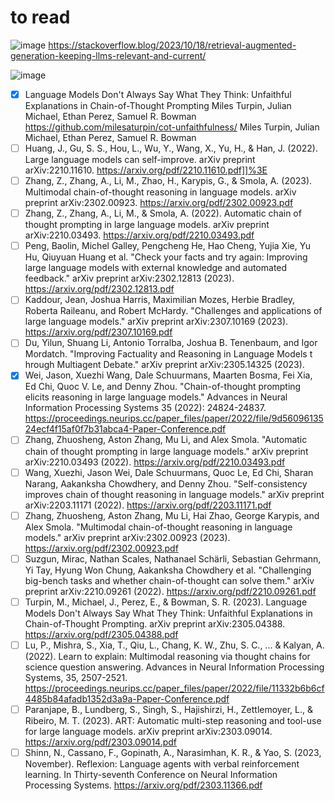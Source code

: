 # to read


![image](https://github.com/timm/rag/assets/29195/2addf46e-b658-4c51-8907-a6ada462f976)
https://stackoverflow.blog/2023/10/18/retrieval-augmented-generation-keeping-llms-relevant-and-current/

![image](https://github.com/timm/rag/assets/29195/69a0a703-95ca-4921-9436-a8e7e40f8220)

- [X] Language Models Don't Always Say What They Think: Unfaithful Explanations in Chain-of-Thought Prompting Miles Turpin, Julian Michael, Ethan Perez, Samuel R. Bowman   https://github.com/milesaturpin/cot-unfaithfulness/
Miles Turpin, Julian Michael, Ethan Perez, Samuel R. Bowman
- [ ] Huang, J., Gu, S. S., Hou, L., Wu, Y., Wang, X., Yu, H., & Han, J. (2022). Large language models can self-improve. arXiv preprint arXiv:2210.11610. https://arxiv.org/pdf/2210.11610.pdf]]%3E
- [ ] Zhang, Z., Zhang, A., Li, M., Zhao, H., Karypis, G., & Smola, A. (2023). Multimodal chain-of-thought reasoning in language models. arXiv preprint arXiv:2302.00923. https://arxiv.org/pdf/2302.00923.pdf
- [ ] Zhang, Z., Zhang, A., Li, M., & Smola, A. (2022). Automatic chain of thought prompting in large language models. arXiv preprint arXiv:2210.03493. https://arxiv.org/pdf/2210.03493.pdf
- [ ] Peng, Baolin, Michel Galley, Pengcheng He, Hao Cheng, Yujia Xie, Yu Hu, Qiuyuan Huang et al. "Check your facts and try again: Improving large language models with external knowledge and automated feedback." arXiv preprint arXiv:2302.12813 (2023). https://arxiv.org/pdf/2302.12813.pdf
- [ ] Kaddour, Jean, Joshua Harris, Maximilian Mozes, Herbie Bradley, Roberta Raileanu, and Robert McHardy. "Challenges and applications of large language models." arXiv preprint arXiv:2307.10169 (2023). https://arxiv.org/pdf/2307.10169.pdf
- [ ] Du, Yilun, Shuang Li, Antonio Torralba, Joshua B. Tenenbaum, and Igor Mordatch. "Improving Factuality and Reasoning in Language Models t hrough Multiagent Debate." arXiv preprint arXiv:2305.14325 (2023).
- [X] Wei, Jason, Xuezhi Wang, Dale Schuurmans, Maarten Bosma, Fei Xia, Ed Chi, Quoc V. Le, and Denny Zhou. "Chain-of-thought prompting elicits reasoning in large language models." Advances in Neural Information Processing Systems 35 (2022): 24824-24837. https://proceedings.neurips.cc/paper_files/paper/2022/file/9d5609613524ecf4f15af0f7b31abca4-Paper-Conference.pdf
- [ ] Zhang, Zhuosheng, Aston Zhang, Mu Li, and Alex Smola. "Automatic chain of thought prompting in large language models." arXiv preprint arXiv:2210.03493 (2022). https://arxiv.org/pdf/2210.03493.pdf
- [ ] Wang, Xuezhi, Jason Wei, Dale Schuurmans, Quoc Le, Ed Chi, Sharan Narang, Aakanksha Chowdhery, and Denny Zhou. "Self-consistency improves chain of thought reasoning in language models." arXiv preprint arXiv:2203.11171 (2022).   https://arxiv.org/pdf/2203.11171.pdf
- [ ] Zhang, Zhuosheng, Aston Zhang, Mu Li, Hai Zhao, George Karypis, and Alex Smola. "Multimodal chain-of-thought reasoning in language models." arXiv preprint arXiv:2302.00923 (2023). https://arxiv.org/pdf/2302.00923.pdf
- [ ] Suzgun, Mirac, Nathan Scales, Nathanael Schärli, Sebastian Gehrmann, Yi Tay, Hyung Won Chung, Aakanksha Chowdhery et al. "Challenging big-bench tasks and whether chain-of-thought can solve them." arXiv preprint arXiv:2210.09261 (2022). https://arxiv.org/pdf/2210.09261.pdf
- [ ] Turpin, M., Michael, J., Perez, E., & Bowman, S. R. (2023). Language Models Don't Always Say What They Think: Unfaithful Explanations in Chain-of-Thought Prompting. arXiv preprint arXiv:2305.04388. https://arxiv.org/pdf/2305.04388.pdf
- [ ] Lu, P., Mishra, S., Xia, T., Qiu, L., Chang, K. W., Zhu, S. C., ... & Kalyan, A. (2022). Learn to explain: Multimodal reasoning via thought chains for science question answering. Advances in Neural Information Processing Systems, 35, 2507-2521. https://proceedings.neurips.cc/paper_files/paper/2022/file/11332b6b6cf4485b84afadb1352d3a9a-Paper-Conference.pdf
- [ ] Paranjape, B., Lundberg, S., Singh, S., Hajishirzi, H., Zettlemoyer, L., & Ribeiro, M. T. (2023). ART: Automatic multi-step reasoning and tool-use for large language models. arXiv preprint arXiv:2303.09014.
https://arxiv.org/pdf/2303.09014.pdf
- [ ] Shinn, N., Cassano, F., Gopinath, A., Narasimhan, K. R., & Yao, S. (2023, November). Reflexion: Language agents with verbal reinforcement learning. In Thirty-seventh Conference on Neural Information Processing Systems.
https://arxiv.org/pdf/2303.11366.pdf
